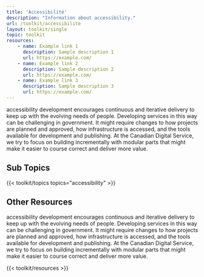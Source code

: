 ```yaml
---
title: 'Accessibilité'
description: "Information about accessibility."
url: /toolkit/accessibilite
layout: toolkit/single
topic: toolkit
resources:
    - name: Example link 1
      description: Sample description 1
      url: https://example.com/
    - name: Example link 2
      description: Sample description 2
      url: https://example.com/
    - name: Example link 3
      description: Sample description 3
      url: https://example.com/
--- 
```


accessibility development encourages continuous and iterative delivery to keep up with the evolving needs of people. Developing services in this way can be challenging in government. It might require changes to how projects are planned and approved, how infrastructure is accessed, and the tools available for development and publishing. At the Canadian Digital Service, we try to focus on building incrementally with modular parts that might make it easier to course correct and deliver more value.

## Sub Topics
{{< toolkit/topics topics="accessibility" >}}

## Other Resources
accessibility development encourages continuous and iterative delivery to keep up with the evolving needs of people. Developing services in this way can be challenging in government. It might require changes to how projects are planned and approved, how infrastructure is accessed, and the tools available for development and publishing. At the Canadian Digital Service, we try to focus on building incrementally with modular parts that might make it easier to course correct and deliver more value.

{{< toolkit/resources >}}